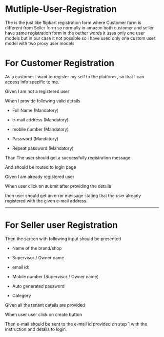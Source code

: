 # Mutliple-User-Registration
The is the just like flipkart registration form where Customer form is different from Seller form so normally in amazon both customer and seller have same registration 
form in the outher words it uses only one user models but in our case it not possible so i have  used only one custom user model with two proxy user models

# For Customer Registration
  As a customer I want to register my self to the platform , so that I can access info specific to me. 
  
Given I am not a registered user 

When I provide following valid details 

- Full Name  (Mandatory)

- e-mail address (Mandatory)

- mobile number (Mandatory)

- Password (Mandatory)

- Repeat password (Mandatory)

Than The user should get a successfully registration message

And should be routed to login page

Given I am already registered user 

When user click on submit after providing the details

then user should get an error message stating that the user already registered with the given e-mail address.

****************************************************
# For Seller user Registration


Then the screen with following input should be presented

  - Name of the brand/shop 

  - Supervisor / Owner name

  - email id: 

  - Mobile number (Supervisor / Owner name)

  - Auto generated password

  - Category

 

Given all the tenant details are provided

When user user click on create button

Then e-mail should be sent to the e-mail id provided on step 1 with the instruction and details to login.


